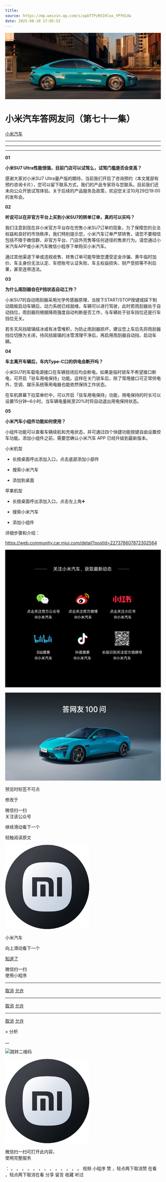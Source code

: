 ```yaml
---
title: 
source: https://mp.weixin.qq.com/s/apbTTPzR5IHlax_YPfH1dw
date: 2025-08-10 17:05:52
---
```


![cover_image](images/img_6e7a0233.jpg)


#  小米汽车答网友问（第七十一集）


[ 小米汽车 ](<javascript:void\(0\);>)

______

****  
****

****01****

**小米SU7 Ultra性能很强，目前门店可以试驾么，试驾门槛是否会变高？**

感谢大家对小米SU7 Ultra量产版的期待，当前我们开启了咨询预约（本文尾部有预约咨询卡片），您可以留下联系方式，我们的产品专家将与您联系。目前我们还未向公众开放试驾体验。关于后续的产品服务及政策，欢迎您关注10月29日19:00的发布会。

  

**02**

**听说可以在非官方平台上买到小米SU7的转单订单，真的可以买吗？**

我们注意到现在非小米官方平台存在兜售小米SU7订单的现象，为了保障您的合法权益和良好的市场秩序，我们特别提示您，小米汽车订单严禁转售，请您不要相信包括不限于微信群、非官方平台、门店外兜售等任何途径的售卖行为。请您通过小米汽车APP或小米汽车微信小程序下单购买小米汽车。

通过其他渠道下单或违规收售、转售订单可能导致您遭受定金诈骗、黄牛临时加价、车主身份无法认定、车控账号认证失败、车主权益损失、财产受损等不利后果，甚至连带违法。

  

**03**

**为什么雨刮器会在P挡状态自动工作？**

小米SU7的自动雨刮器采用光学传感器原理，当按下START/STOP按键或踩下制动踏板启动车辆后，动力系统已经就绪，车辆可以进行驾驶，此时若雨刮器处于自动挡位，雨刮器则根据降雨强度自动判断是否工作，与车辆处于驻车挡位还是行车挡位无关。

若冬天风挡玻璃结冰或有冰雪堆积，为防止雨刮器损坏，建议您上车后先将雨刮器挡位切换为关闭，待风挡玻璃的冰雪清理干净后，再启用雨刮器自动挡、启动车辆。

**04**

**车主离开车辆后，车内Type-C口的供电会断开吗？**

小米SU7的车载电源接口在车辆锁闭后均会断电。如果是临时锁车不希望接口断电，可开启「驻车用电保持」功能。这样在关门锁车后，除了常用接口可正常供电外，空调、娱乐系统等用电器也能依然保持工作状态。

在车机屏幕下拉菜单栏中，可以开启「驻车用电保持」功能，用电保持的时长可以设置15分钟~6小时。当车辆电量耗至20%时将自动退出用电保持状态。

  

**05**

**小米汽车小组件功能如何使用？**

小组件功能可以查看车辆续航和充电状态，并可通过四个快捷功能按键自由设置控车功能。添加小组件之前，需要您确认小米汽车 APP 已经升级到最新版本。

小米机型

  * 长按桌面呼出添加入口，点击底部添加小部件

  * 搜索小米汽车

  * 添加到桌面

苹果机型

  * 长按桌面呼出添加入口，点击左上角➕

  * 搜索小米汽车

  * 添加小组件

详细步骤和介绍：

https://web.community.car.miui.com/detail?postId=227378607872302564

  

  

  
  
![img_1c3b5537.jpg](images/img_1c3b5537.jpg)

![img_61052fb0.jpg](images/img_61052fb0.jpg)

[](<>)[](<>)

预览时标签不可点

修改于

微信扫一扫  
关注该公众号

继续滑动看下一个

轻触阅读原文

![img_97d833da.jpg](images/img_97d833da.jpg)

小米汽车 

向上滑动看下一个

[知道了](<javascript:;>)

微信扫一扫  
使用小程序

****

[取消](<javascript:void\(0\);>) [允许](<javascript:void\(0\);>)

****

[取消](<javascript:void\(0\);>) [允许](<javascript:void\(0\);>)

****

[取消](<javascript:void\(0\);>) [允许](<javascript:void\(0\);>)

× 分析

__

![跳转二维码]()

![作者头像](images/img_97d833da.jpg)

微信扫一扫可打开此内容，  
使用完整服务

： ， ， ， ， ， ， ， ， ， ， ， ， 。 视频 小程序 赞 ，轻点两下取消赞 在看 ，轻点两下取消在看 分享 留言 收藏 听过